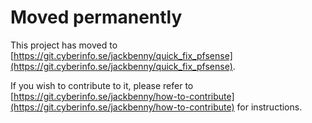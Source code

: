 # Moved permanently
This project has moved to
[https://git.cyberinfo.se/jackbenny/quick_fix_pfsense](https://git.cyberinfo.se/jackbenny/quick_fix_pfsense).

If you wish to contribute to it, please refer to
[https://git.cyberinfo.se/jackbenny/how-to-contribute](https://git.cyberinfo.se/jackbenny/how-to-contribute)
for instructions.
